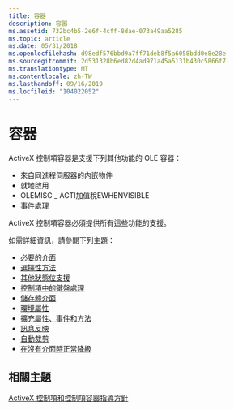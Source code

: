 ```yaml
---
title: 容器
description: 容器
ms.assetid: 732bc4b5-2e6f-4cff-8dae-073a49aa5285
ms.topic: article
ms.date: 05/31/2018
ms.openlocfilehash: d98edf576bbd9a7ff71deb8f5a6058bdd0e8e28e
ms.sourcegitcommit: 2d531328b6ed82d4ad971a45a5131b430c5866f7
ms.translationtype: MT
ms.contentlocale: zh-TW
ms.lasthandoff: 09/16/2019
ms.locfileid: "104022052"
---
```

# <a name="containers"></a>容器

ActiveX 控制項容器是支援下列其他功能的 OLE 容器：

-   來自同進程伺服器的内嵌物件
-   就地啟用
-   OLEMISC \_ ACTI加值稅EWHENVISIBLE
-   事件處理

ActiveX 控制項容器必須提供所有這些功能的支援。

如需詳細資訊，請參閱下列主題：

-   [必要的介面](required-interfaces.md)
-   [選擇性方法](optional-methods-in-control-interfaces.md)
-   [其他狀態位支援](miscellaneous-status-bits-support.md)
-   [控制項中的鍵盤處理](keyboard-handling-in-controls.md)
-   [儲存體介面](storage-interfaces.md)
-   [環境屬性](ambient-properties-for-controls.md)
-   [擴充屬性、事件和方法](extended-properties--events-and-methods.md)
-   [訊息反映](message-reflection.md)
-   [自動裁剪](automatic-clipping.md)
-   [在沒有介面時正常降級](degrading-gracefully-in-the-absence-of-an-interface.md)

## <a name="related-topics"></a>相關主題

<dl> <dt>

[ActiveX 控制項和控制項容器指導方針](activex-control-and-control-container-guidelines.md)
</dt> </dl>

 

 




